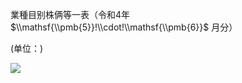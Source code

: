 業種目别株俩等一表（令和4年 $\\mathsf{\\pmb{5}}!\\cdot!\\mathsf{\\pmb{6}}$ 月分）

(单位：)

![](https://www.nta.go.jp/tmp/f7708639-ad1e-46ab-9f20-d7752d817229/images/b2390f6c128e5b81f947cea191d9eae59d9933176f15cc1f568713dbbb1c6401.jpg)